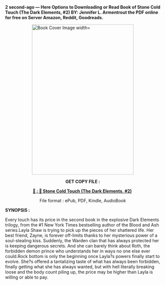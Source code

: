 <p><strong>2 second-ago &mdash; Here Options to Downloading or Read Book of Stone Cold Touch (The Dark Elements, #2) BY: Jennifer L. Armentrout the PDF online for free on Server Amazon, Reddit, Goodreads.</strong></p><p><a href="https://uk.ebookarea.xyz/?book=204906185-stone-cold-touch"><img style="display: block; margin-left: auto; margin-right: auto;" src="https://i.gr-assets.com/images/S/compressed.photo.goodreads.com/books/1726233282l/204906185.jpg" alt="Book Cover Image width=" width="330" height="488" /></a></p><p style="text-align: center;"><strong>GET COPY FILE :</strong></p><p style="text-align: center;"><strong><a href="https://uk.ebookarea.xyz/?book=204906185-stone-cold-touch" target="_blank" rel="noopener">📢 : 🔗 Stone Cold Touch (The Dark Elements, #2)</a>&nbsp;</strong></p><p style="text-align: center;">File format : ePub, PDF, Kindle, AudioBook</p><p><strong>SYNOPSIS :</strong></p><p>Every touch has its price in the second book in the explosive Dark Elements trilogy, from the #1 New York Times bestselling author of the Blood and Ash series.Layla Shaw is trying to pick up the pieces of her shattered life. Her best friend, Zayne, is forever off-limits thanks to her mysterious power of a soul-stealing kiss. Suddenly, the Warden clan that has always protected her is keeping dangerous secrets. And she can barely think about Roth, the forbidden demon prince who understands her in ways no one else ever could.Rock bottom is only the beginning once Layla?s powers finally start to evolve. She?s offered a tantalizing taste of what has always been forbidden, finally getting what she has always wanted, but with hell literally breaking loose and the body count piling up, the price may be higher than Layla is willing or able to pay.</p>
